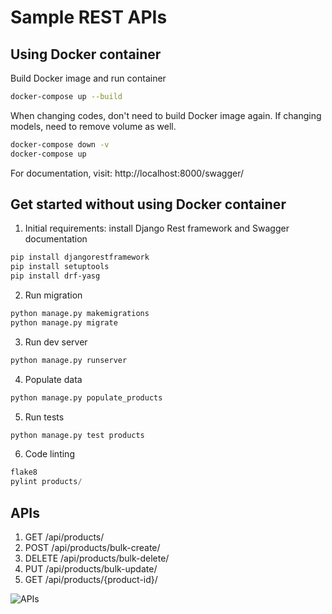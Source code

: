 # Sample REST APIs

## Using Docker container

Build Docker image and run container
 ```sh
docker-compose up --build
```

When changing codes, don't need to build Docker image again. If changing models, need to remove volume as well.
 ```sh
docker-compose down -v
docker-compose up
```

For documentation, visit: http://localhost:8000/swagger/


## Get started without using Docker container
1. Initial requirements: install Django Rest framework and Swagger documentation
 ```sh
pip install djangorestframework
pip install setuptools
pip install drf-yasg
```

2. Run migration
 ```python
python manage.py makemigrations
python manage.py migrate
```

3. Run dev server
 ```python
python manage.py runserver
```


4. Populate data
 ```python
python manage.py populate_products
```

5. Run tests
 ```python
python manage.py test products
```

6. Code linting
 ```python
flake8
pylint products/
```

## APIs
1. GET /api/products/
2. POST /api/products/bulk-create/
3. DELETE /api/products/bulk-delete/
4. PUT /api/products/bulk-update/
5. GET /api/products/{product-id}/

![APIs](https://julia.cosmaservices.com/wp-content/uploads/2024/06/screenshot_product_list-1.png)
  
